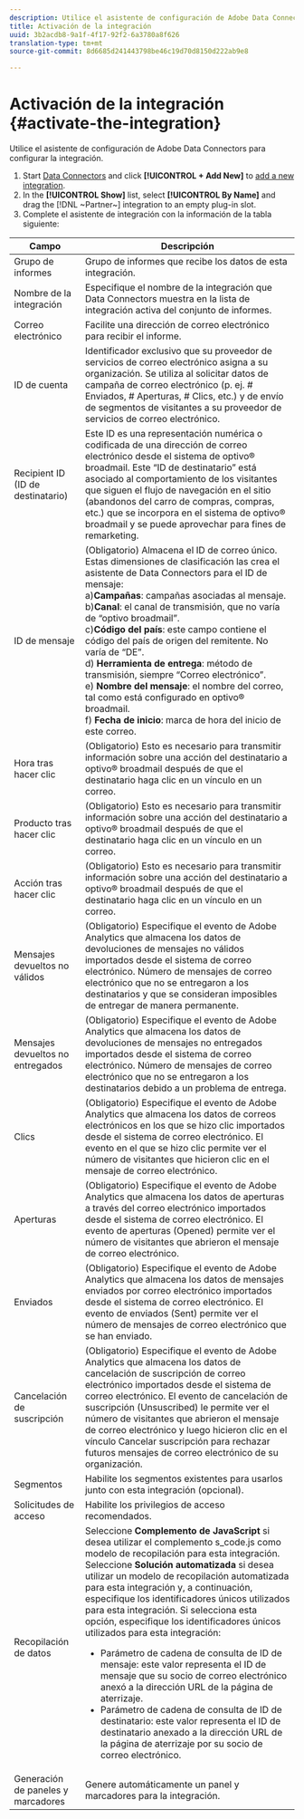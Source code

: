 ```yaml
---
description: Utilice el asistente de configuración de Adobe Data Connectors para configurar la integración.
title: Activación de la integración
uuid: 3b2acdb8-9a1f-4f17-92f2-6a3780a8f626
translation-type: tm+mt
source-git-commit: 8d6685d241443798be46c19d70d8150d222ab9e8

---
```



# Activación de la integración {#activate-the-integration}

Utilice el asistente de configuración de Adobe Data Connectors para configurar la integración.

1. Start [Data Connectors](https://docs.adobe.com/content/help/en/analytics/import/dataconnectors/getting-started-data-connectors.html) and click **[!UICONTROL + Add New]** to [add a new integration](https://docs.adobe.com/content/help/en/analytics/import/dataconnectors/getting-started-data-connectors.html).
1. In the **[!UICONTROL Show]** list, select **[!UICONTROL By Name]** and drag the [!DNL ~Partner~] integration to an empty plug-in slot.
1. Complete el asistente de integración con la información de la tabla siguiente:

| Campo | Descripción |
|--- |--- |
| Grupo de informes | Grupo de informes que recibe los datos de esta integración. |
| Nombre de la integración | Especifique el nombre de la integración que Data Connectors muestra en la lista de integración activa del conjunto de informes. |
| Correo electrónico | Facilite una dirección de correo electrónico para recibir el informe. |
| ID de cuenta | Identificador exclusivo que su proveedor de servicios de correo electrónico asigna a su organización. Se utiliza al solicitar datos de campaña de correo electrónico (p. ej. # Enviados, # Aperturas, # Clics, etc.) y de envío de segmentos de visitantes a su proveedor de servicios de correo electrónico. |
| Recipient ID (ID de destinatario) | Este ID es una representación numérica o codificada de una dirección de correo electrónico desde el sistema de optivo® broadmail. Este “ID de destinatario” está asociado al comportamiento de los visitantes que siguen el flujo de navegación en el sitio (abandonos del carro de compras, compras, etc.) que se incorpora en el sistema de optivo® broadmail y se puede aprovechar para fines de remarketing. |
| ID de mensaje | (Obligatorio) Almacena el ID de correo único. Estas dimensiones de clasificación las crea el asistente de Data Connectors para el ID de mensaje: <br>a)**Campañas**: campañas asociadas al mensaje. <br>b)**Canal**: el canal de transmisión, que no varía de “optivo broadmail”. <br>c)**Código del país**: este campo contiene el código del país de origen del remitente. No varía de “DE”. <br>d) **Herramienta de entrega**: método de transmisión, siempre “Correo electrónico”.<br> e) **Nombre del mensaje**: el nombre del correo, tal como está configurado en optivo® broadmail. <br>f) **Fecha de inicio**: marca de hora del inicio de este correo. |
| Hora tras hacer clic | (Obligatorio) Esto es necesario para transmitir información sobre una acción del destinatario a optivo® broadmail después de que el destinatario haga clic en un vínculo en un correo. |
| Producto tras hacer clic | (Obligatorio) Esto es necesario para transmitir información sobre una acción del destinatario a optivo® broadmail después de que el destinatario haga clic en un vínculo en un correo. |
| Acción tras hacer clic | (Obligatorio) Esto es necesario para transmitir información sobre una acción del destinatario a optivo® broadmail después de que el destinatario haga clic en un vínculo en un correo. |
| Mensajes devueltos no válidos | (Obligatorio) Especifique el evento de Adobe Analytics que almacena los datos de devoluciones de mensajes no válidos importados desde el sistema de correo electrónico. Número de mensajes de correo electrónico que no se entregaron a los destinatarios y que se consideran imposibles de entregar de manera permanente. |
| Mensajes devueltos no entregados | (Obligatorio) Especifique el evento de Adobe Analytics que almacena los datos de devoluciones de mensajes no entregados importados desde el sistema de correo electrónico. Número de mensajes de correo electrónico que no se entregaron a los destinatarios debido a un problema de entrega. |
| Clics | (Obligatorio) Especifique el evento de Adobe Analytics que almacena los datos de correos electrónicos en los que se hizo clic importados desde el sistema de correo electrónico. El evento en el que se hizo clic permite ver el número de visitantes que hicieron clic en el mensaje de correo electrónico. |
| Aperturas | (Obligatorio) Especifique el evento de Adobe Analytics que almacena los datos de aperturas a través del correo electrónico importados desde el sistema de correo electrónico. El evento de aperturas (Opened) permite ver el número de visitantes que abrieron el mensaje de correo electrónico. |
| Enviados | (Obligatorio) Especifique el evento de Adobe Analytics que almacena los datos de mensajes enviados por correo electrónico importados desde el sistema de correo electrónico. El evento de enviados (Sent) permite ver el número de mensajes de correo electrónico que se han enviado. |
| Cancelación de suscripción | (Obligatorio) Especifique el evento de Adobe Analytics que almacena los datos de cancelación de suscripción de correo electrónico importados desde el sistema de correo electrónico. El evento de cancelación de suscripción (Unsuscribed) le permite ver el número de visitantes que abrieron el mensaje de correo electrónico y luego hicieron clic en el vínculo Cancelar suscripción para rechazar futuros mensajes de correo electrónico de su organización. |
| Segmentos | Habilite los segmentos existentes para usarlos junto con esta integración (opcional). |
| Solicitudes de acceso | Habilite los privilegios de acceso recomendados. |
| Recopilación de datos | Seleccione **Complemento de JavaScript** si desea utilizar el complemento s_code.js como modelo de recopilación para esta integración. Seleccione **Solución automatizada** si desea utilizar un modelo de recopilación automatizada para esta integración y, a continuación, especifique los identificadores únicos utilizados para esta integración. Si selecciona esta opción, especifique los identificadores únicos utilizados para esta integración:<ul><li>Parámetro de cadena de consulta de ID de mensaje: este valor representa el ID de mensaje que su socio de correo electrónico anexó a la dirección URL de la página de aterrizaje.</li><li>Parámetro de cadena de consulta de ID de destinatario: este valor representa el ID de destinatario anexado a la dirección URL de la página de aterrizaje por su socio de correo electrónico.</li></ul> |
| Generación de paneles y marcadores | Genere automáticamente un panel y marcadores para la integración. |
